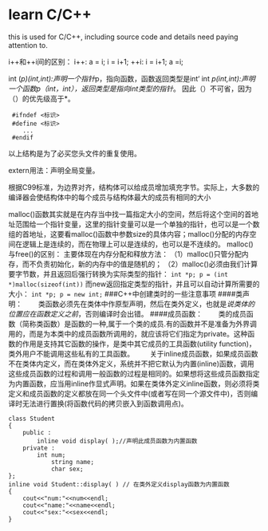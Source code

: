 learn C/C++
======

this is used for C/C++, including source code and details need paying attention to.

i++和++i间的区别：
i++: a = i; i = i+1;
++i: i = i+1; a =i; 

int (*p)(int,int):声明一个指针*p，指向函数，函数返回类型是int‘
int *p(int,int):声明一个函数p（int，int），返回类型是指向int类型的指针*。
因此（）不可省，因为（）的优先级高于*。
```
 #ifndef <标识>
 #define <标识>
	...
 #endif
```
以上结构是为了必买您头文件的重复使用。

extern用法：声明全局变量。


根据C99标准，为边界对齐，结构体可以给成员增加填充字节。实际上，大多数的编译器会使结构体中的每个成员与结构体最大的成员有相同的大小


malloc()函数其实就是在内存当中找一篇指定大小的空间，然后将这个空间的首地址范围给一个指针变量，这里的指针变量可以是一个单独的指针，也可以是一个数组的首地址，这要看malloc()函数中参数size的具体内容；malloc()分配的内存空间在逻辑上是连续的，而在物理上可以是连续的，也可以是不连续的。
malloc()与free()的区别：
主要体现在内存分配和释放方法：
（1）malloc()只管分配内存，而不负责初始化，新的内存中的值是随机的；
（2）malloc()必须由我们计算要字节数，并且返回后强行转换为实际类型的指针：
	```
	int *p;
	p = (int *)malloc(sizeof(int))
	```
而new返回指定类型的指针，并且可以自动计算所需要的大小：
	```
	int *p;
	p = new int;
	```
###C++中创建类时的一些注意事项
####类声明：
　　类函数必须先在类体中作原型声明，然后在类外定义，也就是*说类体的位置应在函数定义之前*，否则编译时会出错。
####成员函数：
　　类的成员函数（简称类函数）是函数的一种,属于一个类的成员.有的函数并不是准备为外界调用的，而是为本类中的成员函数所调用的，就应该将它们指定为private。这种函数的作用是支持其它函数的操作，是类中其它成员的工具函数(utility function)，类外用户不能调用这些私有的工具函数。
　　关于inline成员函数，如果成员函数不在类体内定义，而在类体外定义，系统并不把它默认为内置(inline)函数，调用这些成员函数的过程和调用一般函数的过程是相同的。如果想将这些成员函数指定为内置函数，应当用inline作显式声明。如果在类体外定义inline函数，则必须将类定义和成员函数的定义都放在同一个头文件中(或者写在同一个源文件中)，否则编译时无法进行置换(将函数代码的拷贝嵌入到函数调用点)。
```
class Student
{
	public :
		inline void display( );//声明此成员函数为内置函数
	private :
		int num;
       		string name;
       		char sex;
};
inline void Student::display( ) // 在类外定义display函数为内置函数
{
	cout<<"num:"<<num<<endl;
	cout<<"name:"<<name<<endl;
	cout<<"sex:"<<sex<<endl;
}
```
